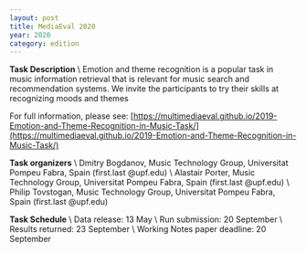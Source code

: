 ```yaml
---
layout: post
title: MediaEval 2020
year: 2020
category: edition
---
```


**Task Description** \\
Emotion and theme recognition is a popular task in music information retrieval that is relevant for music search and recommendation systems. We invite the participants to try their skills at recognizing moods and themes

For full information, please see: [https://multimediaeval.github.io/2019-Emotion-and-Theme-Recognition-in-Music-Task/](https://multimediaeval.github.io/2019-Emotion-and-Theme-Recognition-in-Music-Task/)

**Task organizers** \\
Dmitry Bogdanov, Music Technology Group, Universitat Pompeu Fabra, Spain (first.last @upf.edu) \\
Alastair Porter, Music Technology Group, Universitat Pompeu Fabra, Spain (first.last @upf.edu) \\
Philip Tovstogan, Music Technology Group, Universitat Pompeu Fabra, Spain (first.last @upf.edu)

**Task Schedule** \\
Data release: 13 May \\
Run submission: 20 September \\
Results returned: 23 September \\
Working Notes paper deadline: 20 September
